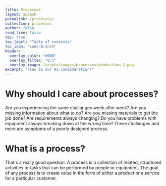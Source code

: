 ```yaml
---
title: Processes
layout: splash
permalink: /processes/
collection: processes
author: false
read_time: false
toc: true
toc_label: "Table of contents"
toc_icon: "code-branch"
header:
  overlay_color: "#000"
  overlay_filter: "0.5"
  overlay_image: /assets/images/processes/production-1.png
excerpt: "Flow is our #1 consideration!"
---
```

# Why should I care about processes?
Are you experiencing the same challanges week after week? Are you missing information about what to do? Are you missing materials to get the job done? Are requirements always changing? Do you have problems with equipment always breaking down at the wrong time? These challanges and more are symptoms of a poorly designed process. 

# What is a process?
That's a really good question. A process is a collection of related, structured activities or tasks that can be performed by people or equipment. The goal of any process is to create value in the form of either a product or a service for a particular customer.
